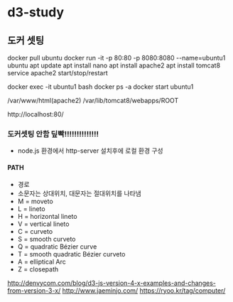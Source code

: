 # d3-study


## 도커 셋팅

docker pull ubuntu
docker run -it -p 80:80 -p 8080:8080 --name=ubuntu1 ubuntu
apt update
apt install nano
apt install apache2
apt install tomcat8
service apache2 start/stop/restart

docker exec -it ubuntu1 bash
docker ps -a
docker start ubuntu1

/var/www/html(apache2)
/var/lib/tomcat8/webapps/ROOT

http://localhost:80/

### 도커셋팅 안함 딮빡!!!!!!!!!!!!!!
- node.js 환경에서 http-server 설치후에 로컬 환경 구성
#### PATH
- 경로
- 소문자는 상대위치, 대문자는 절대위치를 나타냄
- M = moveto
- L = lineto
- H = horizontal lineto
- V = vertical lineto
- C = curveto
- S = smooth curveto
- Q = quadratic Bézier curve
- T = smooth quadratic Bézier curveto
- A = elliptical Arc
- Z = closepath


http://denvycom.com/blog/d3-js-version-4-x-examples-and-changes-from-version-3-x/
http://www.jaeminjo.com/
https://ryoo.kr/tag/computer/